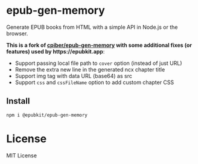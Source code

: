 # epub-gen-memory

Generate EPUB books from HTML with a simple API in Node.js or the browser.

__This is a fork of [cpiber/epub-gen-memory](https://github.com/cpiber/epub-gen-memory) with some additional fixes (or features) used by https://epubkit.app__:

- Support passing local file path to `cover` option (instead of just URL)
- Remove the extra new line in the generated ncx chapter title
- Support img tag with data URL (base64) as src
- Support `css` and `cssFileName` option to add custom chapter CSS 

## Install

```
npm i @epubkit/epub-gen-memory
```

# License

MIT License